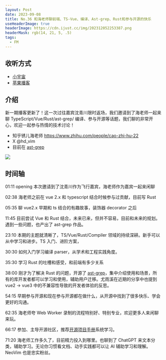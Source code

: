 ```yaml
---
layout: Post
date: 2023-09-08
title: No.36 和海老师聊前端、TS-Vue、编译、Ast-grep、Rust和参与开源的快乐
useHeaderImage: true
headerImage: https://cdn.ijust.cc/img/202312052253387.png
headerMask: rgb(14, 21, 5, .5)
tags:
  - FM
---
```


## 收听方式

- [小宇宙](https://www.xiaoyuzhoufm.com/episode/64f9f8a86884ccbb1952eb19)
- [苹果播客](https://podcasts.apple.com/cn/podcast/web-worker-%E5%89%8D%E7%AB%AF%E7%A8%8B%E5%BA%8F%E5%91%98%E9%83%BD%E7%88%B1%E5%90%AC/id1586927144?i=1000627141840)

## 介绍

新一期播客更新了！这一次过往嘉宾沈青川限时返场，我们邀请到了海老师一起来聊 TypeScript/Vue/Rust/ast-grep/ 编译、参与开源等话题，我们聊的非常开心，欢迎一起参与热情的技术讨论！

- 知乎锈儿海老师 https://www.zhihu.com/people/cao-zhi-hu-22
- X @hd_vim
- 目前在 [ast-grep](https://ast-grep.github.io/)

![](https://cdn.ijust.cc/img/202312052253387.png)

## 时间轴

01:11 opening 本次邀请到了沈青川作为飞行嘉宾，海老师作为嘉宾一起来闲聊

02:38 海老师之前在 vue 2.x 和 typescript 结合时候参与过贡献，目前写 Rust

05:35 聊 vue2.x 早期和 ts 结合的有趣故事，装饰器 decorator 之后

11:45 目前尝试 Vue 和 Rust 结合，未来已来，但并不容易，目前和未来的规划。遇到一些问题，也产出了 ast-grep 作品。

23:10 本期的主题就清晰了，TS/Vue/Rust/Compiler 领域的持续深耕。新手可以从中学习和进步。TS 入门、进阶方案，

30:30 如何入门学习编译 parser，从学术和工程实践角度。

35:30 学习 Rust 的吐槽和感受，和前端有多少关系

38:00 刚才为了解决 Rust 的问题，开源了 [ast-grep](https://ast-grep.github.io/)，集中介绍使用和场景，所有的库开发者都可以学习和使用，辅助用户迁移。尤雨溪在近期的分享中也提到 vue2 -> vue3 中的不兼容性导致的开发者体验的反思。

54:15 早期参与开源和现在参与开源都在做什么，从开源中找到了很多快乐、学会更好的沟通。

62:35 海老师夸 Web Worker 录制的流程特别好、特别专业，欢迎更多人来闲聊来玩。

66:17 参加、主导开源社区，推荐[开源项目手册](https://opensource.guide/zh-hans/)系统学习。

71:20 海老师工作多久了，目前精力投入到哪里。也聊到了 ChatGPT 来文本分类，辅助学习。无论你习惯看文档、动手实践都可以让 AI 辅助学习和理解。NeoVim 也是忠实粉丝。
